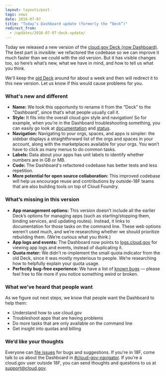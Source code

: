 ```yaml
---
layout: layouts/post
tags: news
date: 2016-07-07
title: "Today’s Dashboard update (formerly the “Deck”)"
redirect_from:
  - /updates/2016-07-07-deck-update/
---
```


Today we released a new version of the [cloud.gov Deck (now Dashboard)](https://dashboard.cloud.gov/). The best part is invisible: we refactored the codebase so we can improve it much faster than we could with the old version. But it has visible changes too, so here’s what’s new, what we have in mind, and how to tell us what you think.

<!--more-->

We'll keep the [old Deck](https://console.cloud.gov/) around for about a week and then will redirect it to this new version. Let us know if this would cause problems for you.

### What's new and different

- **Name:** We took this opportunity to rename it from the “Deck” to the “Dashboard”, since that’s what people usually call it.
- **Style:** It fits into the overall cloud.gov style and navigation! So for example, when you’re in the Dashboard troubleshooting something, you can easily go look at [documentation](/docs/) and [status](https://cloudgov.statuspage.io/).
- **Navigation:** Navigating to your orgs, spaces, and apps is simpler: the sidebar displays a straightforward list of the orgs and spaces in your account, along with the marketplaces available for your orgs. You won’t have to click as many menus to do common tasks.
- **Labels:** Data about your apps has unit labels to identify whether numbers are in GB or MB.
- **Code:** The Dashboard's refactored codebase has better tests and less repetition.
- **More potential for open source collaboration:** This improved codebase will help us encourage reuse and contributions by outside-18F teams that are also building tools on top of Cloud Foundry.

### What’s missing in this version

- **App management options:** This version doesn’t include all the earlier Deck’s options for managing apps (such as starting/stopping them, binding services, and updating routes). Instead, it links to documentation for those tasks on the command line. These web options weren’t used much, and we’re researching whether we should prioritize rebuilding them. (We’re curious what you think.)
- **App logs and events:** The Dashboard now points to [logs.cloud.gov](https://login.cloud.gov/) for viewing app logs and events, instead of duplicating it.
- **Quota meter:** We didn’t re-implement the small quota indicator from the old Deck, since it was mostly mysterious to people. We’re researching how to helpfully explain your quota usage.
- **Perfectly bug-free experience:** We have a list of [known bugs](https://github.com/18F/cg-deck/issues?q=is%3Aopen+is%3Aissue+label%3Abug) — please feel free to file more if you notice something weird or broken.

### What we’ve heard that people want

As we figure out next steps, we know that people want the Dashboard to help them:

- Understand how to use cloud.gov
- Troubleshoot apps that are having problems
- Do more tasks that are only available on the command line
- Get insight into quotas and billing

### We’d like your thoughts

Everyone can [file issues](https://github.com/18F/cg-deck/issues) for bugs and suggestions. If you're in 18F, come talk to us about the Dashboard in [#cloud-gov-navigator](https://gsa-tts.slack.com/messages/cloud-gov-navigator/). If you're a cloud.gov user outside 18F, you can send thoughts and questions to us at [support@cloud.gov](mailto:support@cloud.gov).

